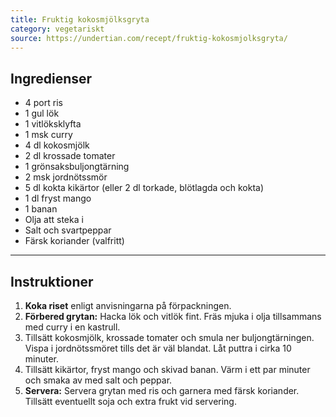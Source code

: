 ```yaml
---
title: Fruktig kokosmjölksgryta
category: vegetariskt
source: https://undertian.com/recept/fruktig-kokosmjolksgryta/
---
```


## Ingredienser

- 4 port ris
- 1 gul lök
- 1 vitlöksklyfta
- 1 msk curry
- 4 dl kokosmjölk
- 2 dl krossade tomater
- 1 grönsaksbuljongtärning
- 2 msk jordnötssmör
- 5 dl kokta kikärtor (eller 2 dl torkade, blötlagda och kokta)
- 1 dl fryst mango
- 1 banan
- Olja att steka i
- Salt och svartpeppar
- Färsk koriander (valfritt)

---

## Instruktioner

1. **Koka riset** enligt anvisningarna på förpackningen.
2. **Förbered grytan:**
   Hacka lök och vitlök fint. Fräs mjuka i olja tillsammans med curry i en kastrull.
3. Tillsätt kokosmjölk, krossade tomater och smula ner buljongtärningen. Vispa i jordnötssmöret tills det är väl blandat. Låt puttra i cirka 10 minuter.
4. Tillsätt kikärtor, fryst mango och skivad banan. Värm i ett par minuter och smaka av med salt och peppar.
5. **Servera:**
   Servera grytan med ris och garnera med färsk koriander. Tillsätt eventuellt soja och extra frukt vid servering.
